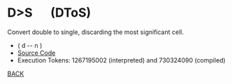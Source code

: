 # D&gt;S &emsp; (DToS)
Convert double to single, discarding the most significant cell.
* ( d -- n )
* [Source Code](../words/double/DToS.cs)
* Execution Tokens: 1267195002 (interpreted) and 730324090 (compiled)


[BACK](builtins.md#DToS)
